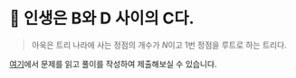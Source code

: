 # 💪 인생은 B와 D 사이의 C다.

> 아욱은 트리 나라에 사는 정점의 개수가 $N$이고 $1$번 정점을 루트로 하는 트리다. 


[여기](https://www.acmicpc.net/problem/26602)에서 문제를 읽고 풀이를 작성하여 제출해보실 수 있습니다.  
